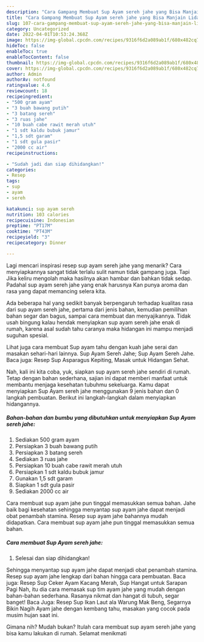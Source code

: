 ```yaml
---
description: "Cara Gampang Membuat Sup Ayam sereh jahe yang Bisa Manjain Lidah"
title: "Cara Gampang Membuat Sup Ayam sereh jahe yang Bisa Manjain Lidah"
slug: 107-cara-gampang-membuat-sup-ayam-sereh-jahe-yang-bisa-manjain-lidah
category: Uncategorized
date: 2022-04-01T10:53:24.368Z
image: https://img-global.cpcdn.com/recipes/9316f6d2a089ab1f/680x482cq70/sup-ayam-sereh-jahe-foto-resep-utama.jpg
hideToc: false
enableToc: true
enableTocContent: false
thumbnail: https://img-global.cpcdn.com/recipes/9316f6d2a089ab1f/680x482cq70/sup-ayam-sereh-jahe-foto-resep-utama.jpg
cover: https://img-global.cpcdn.com/recipes/9316f6d2a089ab1f/680x482cq70/sup-ayam-sereh-jahe-foto-resep-utama.jpg
author: Admin
authorAv: notfound
ratingvalue: 4.6
reviewcount: 18
recipeingredient:
- "500 gram ayam"
- "3 buah bawang putih"
- "3 batang sereh"
- "3 ruas jahe"
- "10 buah cabe rawit merah utuh"
- "1 sdt kaldu bubuk jamur"
- "1,5 sdt garam"
- "1 sdt gula pasir"
- "2000 cc air"
recipeinstructions:

- "Sudah jadi dan siap dihidangkan!"
categories:
- Resep
tags:
- sup
- ayam
- sereh

katakunci: sup ayam sereh 
nutrition: 103 calories
recipecuisine: Indonesian
preptime: "PT17M"
cooktime: "PT43M"
recipeyield: "3"
recipecategory: Dinner

---
```



Lagi mencari inspirasi resep sup ayam sereh jahe yang menarik? Cara menyiapkannya sangat tidak terlalu sulit namun tidak gampang juga. Tapi Jika keliru mengolah maka hasilnya akan hambar dan bahkan tidak sedap. Padahal sup ayam sereh jahe yang enak harusnya Kan punya aroma dan rasa yang dapat memancing selera kita.


Ada beberapa hal yang sedikit banyak berpengaruh terhadap kualitas rasa dari sup ayam sereh jahe, pertama dari jenis bahan, kemudian pemilihan bahan segar dan bagus, sampai cara membuat dan menyajikannya. Tidak usah bingung kalau hendak menyiapkan sup ayam sereh jahe enak di rumah, karena asal sudah tahu caranya maka hidangan ini mampu menjadi suguhan spesial.

Lihat juga cara membuat Sup ayam tahu dengan kuah jahe serai dan masakan sehari-hari lainnya. Sup Ayam Sereh Jahe; Sup Ayam Sereh Jahe. Baca juga: Resep Sup Asparagus Kepiting, Masak untuk Hidangan Sehat.


Nah, kali ini kita coba, yuk, siapkan sup ayam sereh jahe sendiri di rumah. Tetap dengan bahan sederhana, sajian ini dapat memberi manfaat untuk membantu menjaga kesehatan tubuhmu sekeluarga. Kamu dapat menyiapkan Sup Ayam sereh jahe menggunakan 9 jenis bahan dan 0 langkah pembuatan. Berikut ini langkah-langkah dalam menyiapkan hidangannya.

<!--inarticleads1-->

##### Bahan-bahan dan bumbu yang dibutuhkan untuk menyiapkan Sup Ayam sereh jahe:

1. Sediakan 500 gram ayam
1. Persiapkan 3 buah bawang putih
1. Persiapkan 3 batang sereh
1. Sediakan 3 ruas jahe
1. Persiapkan 10 buah cabe rawit merah utuh
1. Persiapkan 1 sdt kaldu bubuk jamur
1. Gunakan 1,5 sdt garam
1. Siapkan 1 sdt gula pasir
1. Sediakan 2000 cc air


Cara membuat sup ayam jahe pun tinggal memasukkan semua bahan. Jahe baik bagi kesehatan sehingga menyantap sup ayam jahe dapat menjadi obat penambah stamina. Resep sup ayam jahe bahannya mudah didapatkan. Cara membuat sup ayam jahe pun tinggal memasukkan semua bahan. 

<!--inarticleads2-->

##### Cara membuat Sup Ayam sereh jahe:


1. Selesai dan siap dihidangkan!

Sehingga menyantap sup ayam jahe dapat menjadi obat penambah stamina. Resep sup ayam jahe lengkap dari bahan hingga cara pembuatan. Baca juga: Resep Sup Ceker Ayam Kacang Merah, Sup Hangat untuk Sarapan Pagi Nah, itu dia cara memasak sup tim ayam jahe yang mudah dengan bahan-bahan sederhana. Rasanya nikmat dan hangat di tubuh, segar banget! Baca Juga: Resep Sup Ikan Laut ala Warung Mak Beng, Segarnya Bikin Nagih Ayam jahe dengan kembang tahu, masakan yang cocok pada musim hujan saat ini. 

Gimana nih? Mudah bukan? Itulah cara membuat sup ayam sereh jahe yang bisa kamu lakukan di rumah. Selamat menikmati
